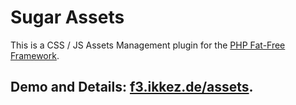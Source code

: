 # Sugar Assets
This is a CSS / JS Assets Management plugin for the [PHP Fat-Free Framework](https://github.com/bcosca/fatfree).

## Demo and Details: [f3.ikkez.de/assets](http://f3.ikkez.de/assets).

